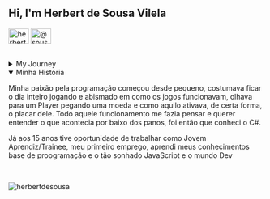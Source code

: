 <h2>Hi, I'm Herbert de Sousa Vilela</h2>

<a href="https://www.linkedin.com/in/herbert-de-sousa-vilela-311638230" target="blank"><img align="center" src="https://raw.githubusercontent.com/rahuldkjain/github-profile-readme-generator/master/src/images/icons/Social/linked-in-alt.svg" alt="herbert de sousa vilela" height="30" width="40" /></a>
<a href="https://medium.com/@sousaherbert" target="blank"><img align="center" src="https://raw.githubusercontent.com/rahuldkjain/github-profile-readme-generator/master/src/images/icons/Social/medium.svg" alt="@sousaherbert" height="30" width="40" /></a>

<br />

<details>
<summary>My Journey</summary>

My love for code begin when I was a little, I used to spent half of my day playing on my PC and I remember how I was fascinated by how games work, try to understand what happens when the player hits a coin and how can it trigger increases the score. Every possibility put my mind to work and made me want to learn more about under the table, that’s how I found Unity and I met C#.

At 15 I got an opportunity to work as Trainee, I was so excited because it was my first job. I’ve learned new programming skills and then I got to know PHP, JavaScript and really Dev World
</details>

<details open>
<summary>Minha História</summary>

Minha paixão pela programação começou desde pequeno, costumava ficar o dia inteiro jogando e abismado em como os jogos funcionavam, olhava para um Player pegando uma moeda e como aquilo ativava, de certa forma, o placar dele. Todo aquele funcionamento me fazia pensar e querer entender o que acontecia por baixo dos panos, foi então que conheci o C#.

Já aos 15 anos tive oportunidade de trabalhar como Jovem Aprendiz/Trainee, meu primeiro emprego, aprendi meus conhecimentos base de proogramação e o tão sonhado JavaScript e o mundo Dev
</details>

<br />

<p><img align="center" src="https://github-readme-stats.vercel.app/api/top-langs?username=herbertdesousa&show_icons=true&locale=en&layout=compact" alt="herbertdesousa" /></p>
